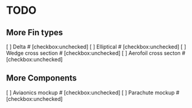 # TODO

## More Fin types
[ ] Delta # [checkbox:unchecked]
[ ] Elliptical # [checkbox:unchecked]
[ ] Wedge cross section # [checkbox:unchecked]
[ ] Aerofoil cross secton # [checkbox:unchecked]


## More Components
[ ] Aviaonics mockup # [checkbox:unchecked]
[ ] Parachute mockup # [checkbox:unchecked]
